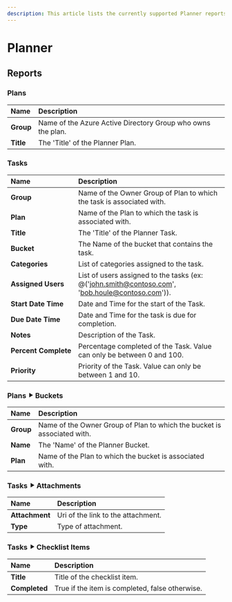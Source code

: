 ```yaml
---
description: This article lists the currently supported Planner reports with all of the properties that SysKit Trace loads.
---
```


# Planner

## Reports

### Plans

| Name | Description |
| :--- | :--- |
| **Group** | Name of the Azure Active Directory Group who owns the plan. |
| **Title** | The 'Title' of the Planner Plan. |

### Tasks

| Name | Description |
| :--- | :--- |
| **Group** | Name of the Owner Group of Plan to which the task is associated with. |
| **Plan** | Name of the Plan to which the task is associated with. |
| **Title** | The 'Title' of the Planner Task. |
| **Bucket** | The Name of the bucket that contains the task. |
| **Categories** | List of categories assigned to the task. |
| **Assigned Users** | List of users assigned to the tasks \(ex: @\('john.smith@contoso.com', 'bob.houle@contoso.com'\)\). |
| **Start Date Time** | Date and Time for the start of the Task. |
| **Due Date Time** | Date and Time for the task is due for completion. |
| **Notes** | Description of the Task. |
| **Percent Complete** | Percentage completed of the Task. Value can only be between 0 and 100. |
| **Priority** | Priority of the Task. Value can only be between 1 and 10. |

### Plans ⯈ Buckets

| Name | Description |
| :--- | :--- |
| **Group** | Name of the Owner Group of Plan to which the bucket is associated with. |
| **Name** | The 'Name' of the Planner Bucket. |
| **Plan** | Name of the Plan to which the bucket is associated with. |

### Tasks ⯈ Attachments

| Name | Description |
| :--- | :--- |
| **Attachment** | Uri of the link to the attachment. |
| **Type** | Type of attachment. |

### Tasks ⯈ Checklist Items

| Name | Description |
| :--- | :--- |
| **Title** | Title of the checklist item. |
| **Completed** | True if the item is completed, false otherwise. |

